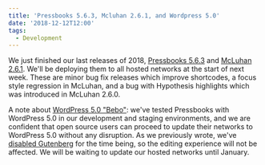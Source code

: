 ```yaml
---
title: 'Pressbooks 5.6.3, Mcluhan 2.6.1, and Wordpress 5.0'
date: '2018-12-12T12:00'
tags:
  - Development
---
```


We just finished our last releases of 2018,
[Pressbooks 5.6.3](https://github.com/pressbooks/pressbooks/releases/5.6.3) and
[McLuhan 2.6.1](https://github.com/pressbooks/pressbooks-book/releases/2.6.1). We'll be
deploying them to all hosted networks at the start of next week. These are minor bug fix
releases which improve shortcodes, a focus style regression in McLuhan, and a bug with
Hypothesis highlights which was introduced in McLuhan 2.6.0.

A note about [WordPress 5.0 "Bebo"](https://wordpress.org/news/2018/12/bebo/): we've
tested Pressbooks with WordPress 5.0 in our development and staging environments, and we
are confident that open source users can proceed to update their networks to WordPress 5.0
without any disruption. As we previously wrote, we've
[disabled Gutenberg](/blog/2018/11/06/pressbooks-and-gutenberg/) for the time being, so
the editing experience will not be affected. We will be waiting to update our hosted
networks until January.
